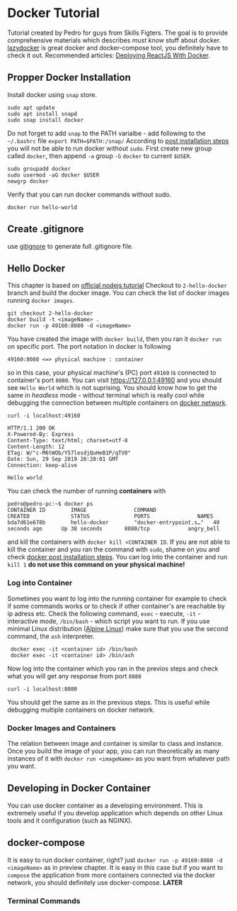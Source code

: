 # Docker Tutorial

Tutorial created by Pedro for guys from Skills Figters. The goal is to provide comprehensive materials which describes 
*must know* stuff about docker. [lazydocker](https://github.com/jesseduffield/lazydocker#requirements) is great docker and docker-compose tool, you definitely have to check it out. Recommended articles: [Deploying ReactJS With Docker](https://medium.com/@mannycodes/deploying-reactjs-with-docker-ac16728c0896).


## Propper Docker Installation

Install docker using `snap` store.
```
sudo apt update
sudo apt install snapd
sudo snap install docker
```
Do not forget to add `snap` to the PATH varialbe - add following to the `~/.bashrc` file `export PATH=$PATH:/snap/`
According to [post installation steps](https://docs.docker.com/install/linux/linux-postinstall/) you will not be able to run docker
without `sudo`. First create new group called `docker`, then append `-a` group `-G` `docker` to current `$USER`.

```
sudo groupadd docker
sudo usermod -aG docker $USER
newgrp docker 
```

Verify that you can run docker commands without sudo.
```
docker run hello-world
```
## Create .gitignore

use [gitignore](http://gitignore.io/) to generate full .gitignore file.

## Hello Docker
This chapter is based on [official nodejs tutorial](https://nodejs.org/de/docs/guides/nodejs-docker-webapp/)
Checkout to `2-hello-docker` branch and build the docker image. You can check the list of docker images running 
`docker images`.
```
git checkout 2-hello-docker
docker build -t <imageName> .
docker run -p 49160:8080 -d <imageName>
```
You have created the image with `docker build`, then you ran it `docker run` on specific port. The port notation in docker 
is following
```
49160:8080 <=> physical machine : container
```
so in this case, your physical machine's (PC) port `49160` is connected to container's port `8080`. You can visit https://127.0.0.1:49160 and you should see `Hello World` which is not suprising. You should know how to get the same in *headless* mode - without terminal which is really cool while debugging the connection between multiple containers on [docker network](https://docs.docker.com/network/).
```
curl -i localhost:49160

HTTP/1.1 200 OK
X-Powered-By: Express
Content-Type: text/html; charset=utf-8
Content-Length: 12
ETag: W/"c-M6tWOb/Y57lesdjQuHeB1P/qTV0"
Date: Sun, 29 Sep 2019 20:20:01 GMT
Connection: keep-alive

Hello world
```


You can check the number of running **containers** with
```
pedro@pedro-pc:~$ docker ps
CONTAINER ID        IMAGE               COMMAND                  CREATED             STATUS              PORTS               NAMES
bda7d61e678b        hello-docker        "docker-entrypoint.s…"   40 seconds ago      Up 38 seconds       8080/tcp            angry_bell
```
and kill the containers with `docker kill <CONTAINER ID`. If you are not able to kill the container and you ran the command
with `sudo`, shame on you and check [docker post installation steps](https://docs.docker.com/install/linux/linux-postinstall/). You can log into the container and run `kill 1` **do not use this command on your physical machine!**

### Log into Container
Sometimes you want to log into the running container for example to check if some commands works or to check if other container's are reachable by ip adress etc. Check the following command, `exec` - execute,  `-it` - interactive mode, `/bin/bash` - which script you want to run. If you use minimal Linux distribution ([Alpine Linux](https://alpinelinux.org/)) make sure that you use the second command, the `ash` interpreter.
```
 docker exec -it <container id> /bin/bash
 docker exec -it <container id> /bin/ash

```
Now log into the container which you ran in the previos steps and check what you will get any response from port `8080`
```
curl -i localhost:8080
```
You should get the same as in the previous steps. This is useful while debugging multiple containers on docker network.



### Docker Images and Containers
The relation between image and container is similar to class and instance. Once you build the image of your app, you can run
theoretically as many instances of it with `docker run <imageName>` as you want from whatever path you want. 

## Developing in Docker Container

You can use docker container as a developing environment. This is extremely useful if you develop application which depends on other Linux tools and it configuration (such as NGINX). 

## docker-compose 

It is easy to run docker container, right? just `docker run -p 49160:8080 -d <imageName>` as in preview chapter. It is easy in this case but if you want to `compose` the application from more containers connected via the docker network, you should definitely use docker-compose. **LATER**

### Terminal Commands


